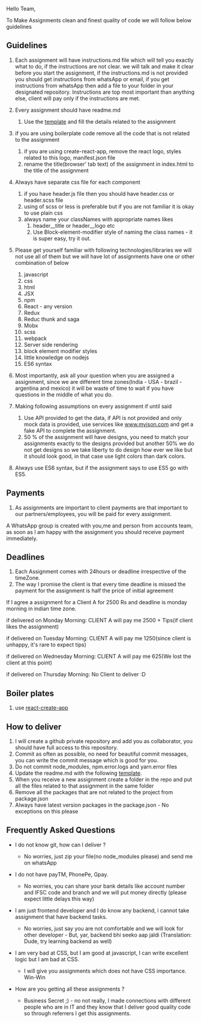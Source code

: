 Hello Team,

To Make Assignments clean and finest quality of code we will follow below guidelines 


## Guidelines

1. Each assignment will have instructions.md file which will tell you exactly what to do, if the instructions are not clear. we will talk and make it clear before you start the assignment, if the instructions.md is not provided you should get instructions from whatsApp or email, if you get instructions from whatsApp then add a file to your folder in your designated repository. Instructions are top most important than anything else, client will pay only if the instructions are met.
2. Every assignment should have readme.md
   1. Use the [template](https://github.com/aksharnow/assignment-instructions/blob/master/readme-template.md) and fill the details related to the assignment
3. if you are using boilerplate code remove all the code that is not related to the assignment
   1. if you are using create-react-app, remove the react logo, styles related to this logo, manifest.json file
   2. rename the title(browser' tab text) of the assignment in index.html to the title of the assignment
4. Always have separate css file for each component
   1. if you have header.js file then you should have header.css or header.scss file
   2. using of scss or less is preferable but if you are not familiar it is okay to use plain css
   3. always name your classNames with appropriate names likes
      1. header__title or header__logo etc
      2. Use Block-element-modifier style of naming the class names - it is super easy, try it out.

5. Please get yourself familiar with following technologies/libraries we will not use all of them but we will have lot of assignments have one or other combination of below
   1. javascript
   2. css
   3. html
   4. JSX
   5. npm
   6. React - any version
   7. Redux
   8. Reduc thunk and saga
   9. Mobx
   10. scss
   11. webpack
   12. Server side rendering
   13. block element modifier styles
   14. little knowledge on nodejs
   15. ES6 syntax
6. Most importantly, ask all your question when you are assigned a assignment, since we are different time zones(India - USA - brazil - argentina  and mexico)
 it will be waste of time to wait if you have questions in the middle of what you do. 
7. Making following assumptions on every assignment if until said
   1. Use API provided to get the data, if API is not provided and only mock data is provided, use services like www.myjson.com and get a fake API to complete the assignment.
   2. 50 % of the assignment will have designs, you need to match your assignments exactly to the designs provided but another 50% we do not get designs so we take liberty to do design how ever we like but it should look good, in that case use light colors than dark colors.
8. Always use ES6 syntax, but if the assignment says to use ES5 go with ES5.


## Payments
1. As assignments are important to client payments are that important to our partners/employees, you will be paid for every assignment.

A WhatsApp group is created with you,me and person from accounts team, as soon as I am happy with the assignment you should receive payment immediately.


## Deadlines
1. Each Assignment comes with 24hours or deadline irrespective of the timeZone.
2. The way I promise the client is that every time deadline is missed the payment for the assignment is half the price of initial agreement

If I agree a assignment for a Client A for 2500 Rs and deadline is monday morning in indian time zone.

if delivered on Monday Morning: 
CLIENT A will pay me 2500 + Tips(if client likes the assignment)

if delivered on Tuesday Morning: 
CLIENT A will pay me 1250(since client is unhappy, it's rare to expect tips)

if delivered on Wednesday Morning: 
CLIENT A will pay me 625(We lost the client at this point)

if delivered on Thursday Morning: 
No Client to deliver :D

## Boiler plates
1. use [react-create-app](https://github.com/facebook/create-react-app)


## How to deliver
1. I will create a github private repository and add you as collaborator, you should have full access to this repository.
2. Commit as often as possible, no need for beautiful commit messages, you can write the commit message which is good for you.
3. Do not commit node_modules, npm.error.logs and yarn.error files
4. Update the readme.md with the following [template](https://github.com/aksharnow/assignment-instructions/blob/master/readme-template.md).
5. When you receive a new assignment create a folder in the repo and put all the files related to that assignment in the same folder
6. Remove all the packages that are not related to the project from package.json
7. Always have latest version packages in the package.json - No exceptions on this please


## Frequently Asked Questions

- I do not know git, how can I deliver ?
  - No worries, just zip your file(no node_modules please) and send me on whatsApp

- I do not have payTM, PhonePe, Gpay.
  - No worries, you can share your bank details like account number and IFSC code and branch and we will put money directly (please expect little delays this way)

- I am just frontend developer and I do know any backend, i cannot take assignment that have backend tasks.
  - No worries, just say you are not comfortable and we will look for other developer - But, yar, backend bhi seeko aap jaldi (Translation: Dude, try learning backend as well)
  
- I am very bad at CSS, but I am good at javascript, I can write excellent logic but I am bad at CSS.
  - I will give you assignments which does not have CSS importance. Win-Win
  
- How are you getting all these assignments ?
  - Business Secret ;) - no not really, I made connections with different people who are in IT and they know that I deliver good quality code so through referrers I get this assignments.
